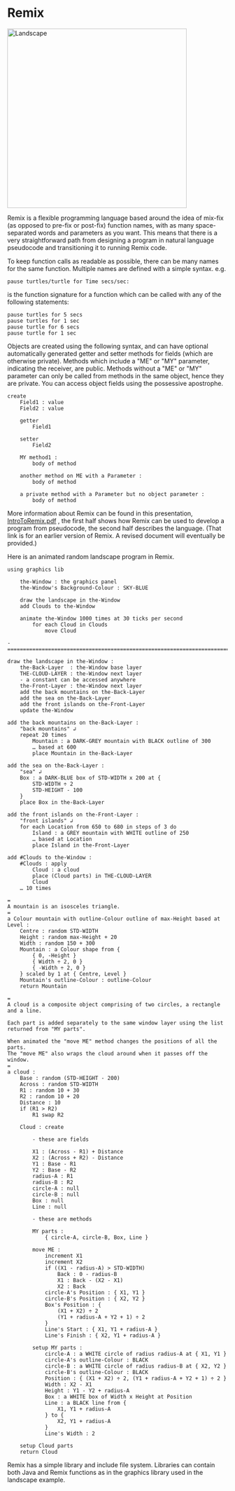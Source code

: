 # Remix
<img width="410" alt="Landscape" src="https://user-images.githubusercontent.com/3459269/118350983-80372780-b5ad-11eb-80ba-7072962a29ef.png">

Remix is a flexible programming language based around the idea of mix-fix (as opposed to pre-fix or post-fix) function names, with as many space-separated words and parameters as you want. This means that there is a very straightforward path from designing a program in natural language pseudocode and transitioning it to running Remix code.

To keep function calls as readable as possible, there can be many names for the same function. Multiple names are defined with a simple syntax. e.g.

    pause turtles/turtle for Time secs/sec:
is the function signature for a function which can be called with any of the following statements:

    pause turtles for 5 secs
    pause turtles for 1 sec
    pause turtle for 6 secs
    pause turtle for 1 sec

Objects are created using the following syntax, and can have optional automatically generated getter and setter methods for fields (which are otherwise private). Methods which include a "ME" or "MY" parameter, indicating the receiver, are public. Methods without a "ME" or "MY" parameter can only be called from methods in the same object, hence they are private.
You can access object fields using the possessive apostrophe.

    create
        Field1 : value
        Field2 : value

        getter
            Field1

        setter
            Field2

        MY method1 :
            body of method

        another method on ME with a Parameter :
            body of method
            
        a private method with a Parameter but no object parameter :
            body of method

More information about Remix can be found in this presentation, [IntroToRemix.pdf](https://github.com/rsheehan/Remix/files/7551327/IntroToRemix.pdf)
, the first half shows how Remix can be used to develop a program from pseudocode, the second half describes the language. (That link is for an earlier version of Remix. A revised document will eventually be provided.)

Here is an animated random landscape program in Remix.

	using graphics lib
	
		the-Window : the graphics panel
		the-Window's Background-Colour : SKY-BLUE
	
		draw the landscape in the-Window
		add Clouds to the-Window
	
		animate the-Window 1000 times at 30 ticks per second
			for each Cloud in Clouds
				move Cloud
	
	-============================================================================-
	
	draw the landscape in the-Window :
		the-Back-Layer  : the-Window base layer
		THE-CLOUD-LAYER : the-Window next layer
		- a constant can be accessed anywhere
		the-Front-Layer : the-Window next layer
		add the back mountains on the-Back-Layer
		add the sea on the-Back-Layer
		add the front islands on the-Front-Layer
		update the-Window
	
	add the back mountains on the-Back-Layer :
		"back mountains" ↲
		repeat 20 times
			Mountain : a DARK-GREY mountain with BLACK outline of 300
			… based at 600
			place Mountain in the-Back-Layer
	
	add the sea on the-Back-Layer :
		"sea" ↲
		Box : a DARK-BLUE box of STD-WIDTH x 200 at {
			STD-WIDTH ÷ 2
			STD-HEIGHT - 100
		}
		place Box in the-Back-Layer
	
	add the front islands on the-Front-Layer :
		"front islands" ↲
		for each Location from 650 to 680 in steps of 3 do
			Island : a GREY mountain with WHITE outline of 250
			… based at Location
			place Island in the-Front-Layer
	
	add #Clouds to the-Window :
		#Clouds : apply
			Cloud : a cloud
			place (Cloud parts) in THE-CLOUD-LAYER
			Cloud
		… 10 times
	
	=
	A mountain is an isosceles triangle.
	=
	a Colour mountain with outline-Colour outline of max-Height based at Level :
		Centre : random STD-WIDTH
		Height : random max-Height + 20
		Width : random 150 + 300
		Mountain : a Colour shape from {
			{ 0, -Height }
			{ Width ÷ 2, 0 }
			{ -Width ÷ 2, 0 }
		} scaled by 1 at { Centre, Level }
		Mountain's outline-Colour : outline-Colour
		return Mountain
	
	=
	A cloud is a composite object comprising of two circles, a rectangle and a line.
	
	Each part is added separately to the same window layer using the list returned from "MY parts".
	
	When animated the "move ME" method changes the positions of all the parts.
	The "move ME" also wraps the cloud around when it passes off the window.
	=
	a cloud :
		Base : random (STD-HEIGHT - 200)
		Across : random STD-WIDTH
		R1 : random 10 + 30
		R2 : random 10 + 20
		Distance : 10
		if (R1 > R2)
			R1 swap R2
	
		Cloud : create
	
			- these are fields
	
			X1 : (Across - R1) + Distance
			X2 : (Across + R2) - Distance
			Y1 : Base - R1
			Y2 : Base - R2
			radius-A : R1
			radius-B : R2
			circle-A : null
			circle-B : null
			Box : null
			Line : null
	
			- these are methods
	
			MY parts :
				{ circle-A, circle-B, Box, Line }
	
			move ME :
				increment X1
				increment X2
				if ((X1 - radius-A) > STD-WIDTH)
					Back : 0 - radius-B
					X1 : Back - (X2 - X1)
					X2 : Back
				circle-A's Position : { X1, Y1 }
				circle-B's Position : { X2, Y2 }
				Box's Position : {
					(X1 + X2) ÷ 2
					(Y1 + radius-A + Y2 + 1) ÷ 2
				}
				Line's Start : { X1, Y1 + radius-A }
				Line's Finish : { X2, Y1 + radius-A }
	
			setup MY parts :
				circle-A : a WHITE circle of radius radius-A at { X1, Y1 }
				circle-A's outline-Colour : BLACK
				circle-B : a WHITE circle of radius radius-B at { X2, Y2 }
				circle-B's outline-Colour : BLACK
				Position : { (X1 + X2) ÷ 2, (Y1 + radius-A + Y2 + 1) ÷ 2 }
				Width : X2 - X1
				Height : Y1 - Y2 + radius-A
				Box : a WHITE box of Width x Height at Position
				Line : a BLACK line from {
					X1, Y1 + radius-A
				} to {
					X2, Y1 + radius-A
				}
				Line's Width : 2
	
		setup Cloud parts
		return Cloud

Remix has a simple library and include file system. Libraries can contain both Java and Remix functions as in the graphics library used in the landscape example.